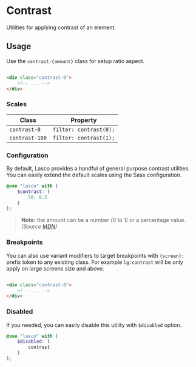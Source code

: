 # Contrast

Utilities for applying contrast of an element.

## Usage

Use the `contrast-{amount}` class for setup ratio aspect.

```html

<div class="contrast-0">
    <!-- ... -->
</div>
```

### Scales

| Class          | Property               |
|----------------|------------------------|
| `contrast-0`   | `filter: contrast(0);` |
| `contrast-100` | `filter: contrast(1);` |

### Configuration

By default, Lasco provides a handful of general purpose contrast utilities. You can easily extend the default scales
using the Sass configuration.

```scss
@use "lasco" with (
    $contrast: (
        50: 0.5
    )
);
```

> **Note:** the amount can be a number _(0 to 1)_ or a percentage value. _(Source [MDN](https://developer.mozilla.org/en-US/docs/Web/CSS/filter-function/contrast()#exemples))_

### Breakpoints

You can also use variant modifiers to target breakpoints with `{screen}:` prefix token to any existing class. For
example `lg:contrast` will be only apply on large screens size and above.

```html

<div class="contrast-0">
    <!-- ... -->
</div>
```

### Disabled

If you needed, you can easily disable this utility with `$disabled` option.

```scss
@use "lasco" with (
    $disabled: (
        contrast
    )
);
```
